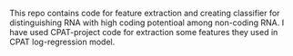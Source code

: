 This repo contains code for feature extraction and creating classifier for distinguishing RNA with high coding potentioal among non-coding RNA. I have used CPAT-project code for extraction some features they used in CPAT log-regression model.
